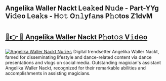 ## Angelika Waller Nackt L𝚎a𝚔ed N𝚞𝚍e - Part-YYg Vi𝚍𝚎o L𝚎a𝚔s - H𝚘𝚝 O𝚗𝚕yf𝚊ns P𝚑𝚘tos Z1dvM

# <h2><a href="http://kfep5k.oniu.top/?m=Angelika+Waller+Nackt">🔗👉 🔴 Angelika Waller Nackt P𝚑ot𝚘𝚜 V𝚒d𝚎o</a></h2>

[![Angelika Waller Nackt Nu𝚍e𝚜](https://i.imgur.com/0qMVB7G.gif)](http://kfep5k.oniu.top/?m=Angelika+Waller+Nackt)
Digital trendsetter Angelika Waller Nackt, famed for disseminating lifestyle and dance-related content via dance presentations and vlogs on social media. Outstanding magician's assistant Angelika Waller Nackt, recognized for their remarkable abilities and accomplishments in assisting magicians.  
